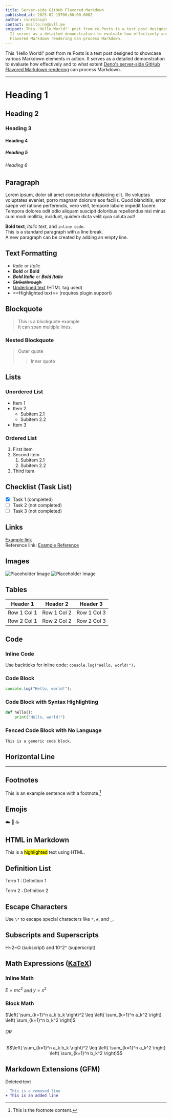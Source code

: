 ```yaml
---
title: Server-side GitHub Flavored Markdown
published_at: 2025-02-15T00:00:00.000Z
author: rvnrstnsyh
contact: mailto:re@nvll.me
snippet: This 'Hello World!' post from re.Posts is a test post designed to showcase various Markdown elements in action.
  It serves as a detailed demonstration to evaluate how effectively and to what extent Deno's server-side GitHub
  Flavored Markdown rendering can process Markdown.
---
```


This 'Hello World!' post from re.Posts is a test post designed to showcase various Markdown elements in action.
It serves as a detailed demonstration to evaluate how effectively and to what extent
[Deno's server-side GitHub Flavored Markdown rendering](https://github.com/denoland/deno-gfm) can process Markdown.

---

# Heading 1

## Heading 2

### Heading 3

#### Heading 4

##### Heading 5

###### Heading 6

## Paragraph

Lorem ipsum, dolor sit amet consectetur adipisicing elit. Illo voluptas voluptates eveniet, porro magnam dolorum eos facilis.
Quod blanditiis, error saepe vel ratione perferendis, vero velit, tempore labore impedit facere. Tempora dolores odit odio
aliquam suscipit doloribus repellendus nisi minus cum modi mollitia, incidunt, quidem dicta velit quia soluta aut!

**Bold text**, _italic text_, and `inline code`.  
This is a standard paragraph with a line break.  
A new paragraph can be created by adding an empty line.

## Text Formatting

- _Italic_ or _Italic_
- **Bold** or **Bold**
- **_Bold Italic_** or **_Bold Italic_**
- ~~Strikethrough~~
- <u>Underlined text</u> (HTML tag used)
- ==Highlighted text== (requires plugin support)

## Blockquote

> This is a blockquote example.  
> It can span multiple lines.

### Nested Blockquote

> Outer quote
>
> > Inner quote

## Lists

### Unordered List

- Item 1
- Item 2
  - Subitem 2.1
  - Subitem 2.2
- Item 3

### Ordered List

1. First item
2. Second item
   1. Subitem 2.1
   2. Subitem 2.2
3. Third item

## Checklist (Task List)

- [x] Task 1 (completed)
- [ ] Task 2 (not completed)
- [ ] Task 3 (not completed)

## Links

[Example link](https://example.com)  
Reference link: [Example Reference][1]

[1]: https://example.com

## Images

![Placeholder Image](/png/mastodon-logo.png)
![Placeholder Image](/png/matrix-logo.png)

## Tables

| Header 1    | Header 2    | Header 3    |
| ----------- | ----------- | ----------- |
| Row 1 Col 1 | Row 1 Col 2 | Row 1 Col 3 |
| Row 2 Col 1 | Row 2 Col 2 | Row 2 Col 3 |

## Code

### Inline Code

Use backticks for inline code: `console.log("Hello, world!");`

### Code Block

```js
console.log("Hello, world!");
```

### Code Block with Syntax Highlighting

```python
def hello():
    print("Hello, world!")
```

### Fenced Code Block with No Language

```
This is a generic code block.
```

## Horizontal Line

---

## Footnotes

This is an example sentence with a footnote.[^1]

[^1]: This is the footnote content.

## Emojis

:cloud: :rocket: :coffee:

## HTML in Markdown

This is a <mark>highlighted</mark> text using HTML.

## Definition List

Term 1
: Definition 1

Term 2
: Definition 2

## Escape Characters

Use `\*` to escape special characters like `*`, `#`, and `_`.

## Subscripts and Superscripts

H~2~O (subscript) and 10^2^ (superscript)

## Math Expressions ([KaTeX](https://katex.org/docs/supported.html))

### Inline Math

$E = mc^2$ and $y = x^2$

### Block Math

$\left( \sum_{k=1}^n a_k b_k \right)^2 \leq \left( \sum_{k=1}^n a_k^2 \right) \left( \sum_{k=1}^n b_k^2 \right)$

###### OR

```math
\left( \sum_{k=1}^n a_k b_k \right)^2 \leq \left( \sum_{k=1}^n a_k^2 \right) \left( \sum_{k=1}^n b_k^2 \right)
```

## Markdown Extensions (GFM)

~~Deleted text~~

```diff
- This is a removed line
+ This is an added line
```
